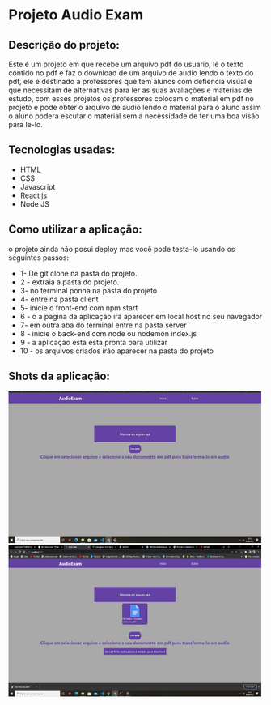# Projeto Audio Exam

## Descrição do projeto:

Este é um projeto em que recebe um arquivo pdf do usuario, lê o texto contido no pdf e faz o download de um arquivo de audio lendo o texto do pdf, ele é destinado a professores que tem alunos com defiencia visual e que necessitam de alternativas para ler as suas avaliações e materias de estudo, com esses projetos os professores colocam o material em pdf no projeto e pode obter o arquivo de audio lendo o material para o aluno assim o aluno podera escutar o material sem a necessidade de ter uma boa visão para le-lo. 

## Tecnologias usadas:

- HTML
- CSS
- Javascript
- React js
- Node JS

## Como utilizar a aplicação:

o projeto ainda não posui deploy mas você pode testa-lo usando os seguintes passos:

* 1- Dé git clone na pasta do projeto.
* 2 - extraia a pasta do projeto.
* 3- no terminal ponha na pasta do projeto
* 4- entre na pasta client 
* 5- inicie o front-end com npm start
* 6 - o a pagina da aplicação irá aparecer em local host no seu navegador
* 7-  em outra aba do terminal entre na pasta server
* 8 - inicie o back-end com node ou nodemon index.js
* 9 - a aplicação esta esta pronta para utilizar
* 10 - os arquivos criados irão aparecer na pasta do projeto

## Shots da aplicação: 

<p><img src="https://github.com/bruno34154/Audio-Exam/blob/master/image%201.jpeg" width="500 px" height="300 px"/> <img src="https://github.com/bruno34154/Audio-Exam/blob/master/image%202.jpeg" width="500 px" height="300 px"/></p>
